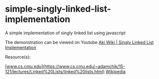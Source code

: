 # simple-singly-linked-list-implementation
A simple implementation of singly linked list using javascript

The demonstration can be viewed on Youtube
[Aki Wiki | Singly Linked List Implementation](https://www.youtube.com/watch?v=hKqWXOhN0NI)

Resource(s):

[www.cs.cmu.edu](https://www.cs.cmu.edu/~adamchik/15-121/lectures/Linked%20Lists/linked%20lists.html)
[Wikipedia](https://en.wikipedia.org/wiki/Linked_list)
